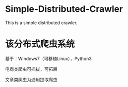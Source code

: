# Simple-Distributed-Crawler
This is a simple distributed crawler.

# 该分布式爬虫系统

基于：Windows7（可移植Linux），Python3.

电商类爬虫可插拔，可拓展

文章类爬虫为通用提取爬虫
